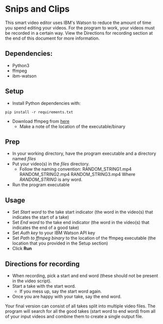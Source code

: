 # Snips and Clips
This smart video editor uses IBM's Watson to reduce the amount of time you spend editing your videos.
For the program to work, your videos must be recorded in a certain way. View the Directions for recording section at the end of this document for more information.

## Dependencies:
* Python3
* ffmpeg
* ibm-watson

## Setup
* Install Python dependencies with:
```
pip install -r requirements.txt
```
* Download ffmpeg from [here](https://ffmpeg.org/download.html)
  * Make a note of the location of the executable/binary

## Prep
* In your working directory, have the program executable and a directory named *files*
* Put your video(s) in the *files* directory.
  * Follow the naming convention:
      RANDOM_STRING1.mp4 
      RANDOM_STRING2.mp4 
      RANDOM_STRING3.mp4 
      Where *RANDOM_STRING* is any word.
* Run the program executable

## Usage
* Set *Start word* to the take start indicator (the word in the video(s) that indicates the start of a take)
* Set *End word* to the take end indicator (the word in the video(s) that indicates the end of a good take)
* Set *Auth key* to your IBM Watson API key
* Set *Path to ffmpeg binary* to the location of the ffmpeg executable (the location that you provided in the Setup section)
* Click **Run**

## Directions for recording
* When recording, pick a start and end word (these should not be present in the video script).
* Start a take with the start word. 
  * If you mess up, say the start word again. 
* Once you are happy with your take, say the end word.

Your final version can consist of all takes split into multiple video files. 
The program will search for all the good takes (start word to end word) from all of your input videos and combine them to create a single output file.